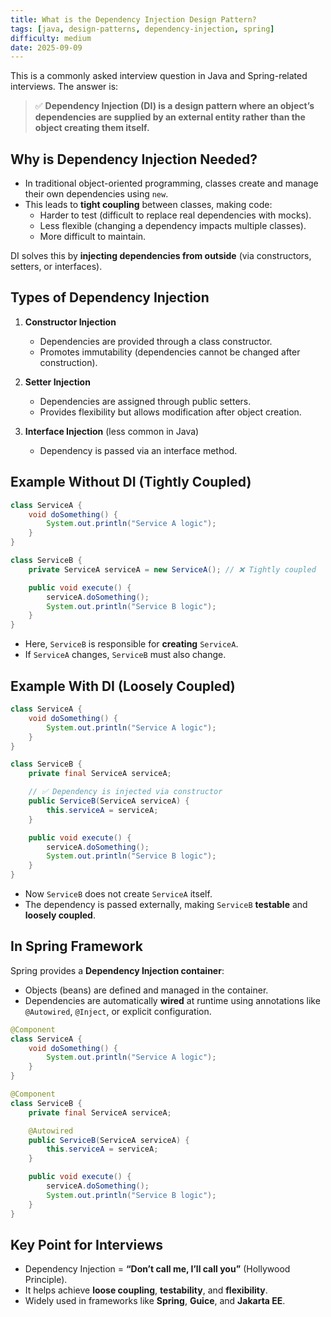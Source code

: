 ```yaml
---
title: What is the Dependency Injection Design Pattern?
tags: [java, design-patterns, dependency-injection, spring]
difficulty: medium
date: 2025-09-09
---
```


This is a commonly asked interview question in Java and Spring-related interviews. The answer is:

> ✅ **Dependency Injection (DI) is a design pattern where an object’s dependencies are supplied by an external entity rather than the object creating them itself.**

## Why is Dependency Injection Needed?

- In traditional object-oriented programming, classes create and manage their own dependencies using `new`.  
- This leads to **tight coupling** between classes, making code:  
  - Harder to test (difficult to replace real dependencies with mocks).  
  - Less flexible (changing a dependency impacts multiple classes).  
  - More difficult to maintain.  

DI solves this by **injecting dependencies from outside** (via constructors, setters, or interfaces).  

## Types of Dependency Injection

1. **Constructor Injection**  
   - Dependencies are provided through a class constructor.  
   - Promotes immutability (dependencies cannot be changed after construction).  

2. **Setter Injection**  
   - Dependencies are assigned through public setters.  
   - Provides flexibility but allows modification after object creation.  

3. **Interface Injection** (less common in Java)  
   - Dependency is passed via an interface method.  

## Example Without DI (Tightly Coupled)

```java
class ServiceA {
    void doSomething() {
        System.out.println("Service A logic");
    }
}

class ServiceB {
    private ServiceA serviceA = new ServiceA(); // ❌ Tightly coupled

    public void execute() {
        serviceA.doSomething();
        System.out.println("Service B logic");
    }
}
```

- Here, `ServiceB` is responsible for **creating** `ServiceA`.  
- If `ServiceA` changes, `ServiceB` must also change.  

## Example With DI (Loosely Coupled)

```java
class ServiceA {
    void doSomething() {
        System.out.println("Service A logic");
    }
}

class ServiceB {
    private final ServiceA serviceA;

    // ✅ Dependency is injected via constructor
    public ServiceB(ServiceA serviceA) {
        this.serviceA = serviceA;
    }

    public void execute() {
        serviceA.doSomething();
        System.out.println("Service B logic");
    }
}
```

- Now `ServiceB` does not create `ServiceA` itself.  
- The dependency is passed externally, making `ServiceB` **testable** and **loosely coupled**.  

## In Spring Framework

Spring provides a **Dependency Injection container**:  
- Objects (beans) are defined and managed in the container.  
- Dependencies are automatically **wired** at runtime using annotations like `@Autowired`, `@Inject`, or explicit configuration.  

```java
@Component
class ServiceA {
    void doSomething() {
        System.out.println("Service A logic");
    }
}

@Component
class ServiceB {
    private final ServiceA serviceA;

    @Autowired
    public ServiceB(ServiceA serviceA) {
        this.serviceA = serviceA;
    }

    public void execute() {
        serviceA.doSomething();
        System.out.println("Service B logic");
    }
}
```

## Key Point for Interviews

- Dependency Injection = **“Don’t call me, I’ll call you”** (Hollywood Principle).  
- It helps achieve **loose coupling**, **testability**, and **flexibility**.  
- Widely used in frameworks like **Spring**, **Guice**, and **Jakarta EE**.  
